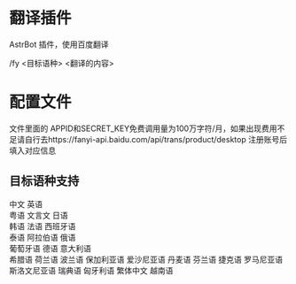 # 翻译插件

AstrBot 插件，使用百度翻译

/fy <目标语种> <翻译的内容>

# 配置文件
文件里面的
APPID和SECRET_KEY免费调用量为100万字符/月，如果出现费用不足请自行去https://fanyi-api.baidu.com/api/trans/product/desktop
注册账号后填入对应信息



## 目标语种支持



中文	      	英语	
粤语	       	文言文	    日语	
韩语	        法语	      西班牙语	
泰语		      阿拉伯语	 	俄语	
葡萄牙语	    德语	    	意大利语	
希腊语		    荷兰语	  	波兰语	
保加利亚语  	爱沙尼亚语	丹麦语	
芬兰语	    	捷克语     罗马尼亚语	
斯洛文尼亚语	  瑞典语	    匈牙利语
繁体中文		  越南语	 
